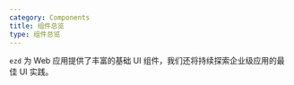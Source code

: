 ```yaml
---
category: Components
title: 组件总览
type: 组件总览
---
```


`ezd` 为 Web 应用提供了丰富的基础 UI 组件，我们还将持续探索企业级应用的最佳 UI 实践。
